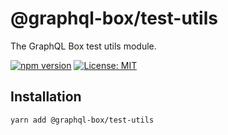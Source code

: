 # @graphql-box/test-utils

The GraphQL Box test utils module.

[![npm version](https://badge.fury.io/js/%40graphql-box%2Ftest-utils.svg)](https://badge.fury.io/js/%40graphql-box%2Ftest-utils)
[![License: MIT](https://img.shields.io/badge/License-MIT-yellow.svg)](LICENSE)

## Installation

```bash
yarn add @graphql-box/test-utils
```
